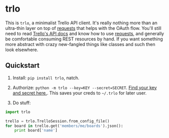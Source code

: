 # trlo

This is `trlo`, a minimalist Trello API client. It's really nothing more than an ultra-thin layer on top of [requests](http://python-requests.org/) that  helps with the OAuth flow. You'll still need to read [Trello's API docs](https://trello.com/docs/) and know how to use [requests](http://python-requests.org/), and generally be comfortable consuming REST resources by hand. If you want something more abstract with crazy new-fangled things like classes and such then look elsewhere.

## Quickstart

1. Install: `pip install trlo`, natch.

2. Authorize: `python -m trlo --key=KEY --secret=SECRET`. [Find your key and secret here.](https://trello.com/1/appKey/generate). This saves your creds to `~/.trlo` for later user.

3. Do stuff:

```python
import trlo

trello = trlo.TrelloSession.from_config_file()
for board in trello.get('members/me/boards').json():
    print board['name']
```

